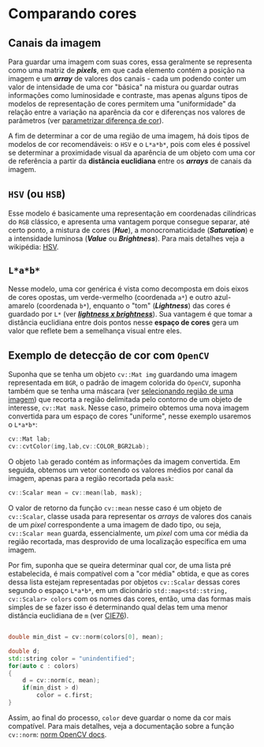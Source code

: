# Comparando cores

## Canais da imagem

Para guardar uma imagem com suas cores, essa geralmente se representa como uma matriz de ***pixels***, em que cada elemento contém a posição na imagem e um ***array*** de valores dos canais - cada um podendo conter um valor de intensidade de uma cor "básica" na mistura ou guardar outras informações como luminosidade e contraste, mas apenas alguns tipos de modelos de representação de cores permitem uma "uniformidade" da relação entre a variação na aparência da cor e diferenças nos valores de parâmetros (ver [parametrizar diferença de cor](https://en.wikipedia.org/wiki/Color_difference)).

A fim de determinar a cor de uma região de uma imagem, há dois tipos de modelos de cor recomendáveis: o `HSV` e o `L*a*b*`, pois com eles é possível se determinar a proximidade visual da aparência de um objeto com uma cor de referência a partir da **distância euclidiana** entre os ***arrays*** de canais da imagem.

## `HSV` (ou `HSB`)

Esse modelo é basicamente uma representação em coordenadas cilíndricas do `RGB` clássico, e apresenta uma vantagem porque consegue separar, até certo ponto, a mistura de cores (***Hue***), a monocromaticidade (***Saturation***) e a intensidade luminosa (***Value*** ou ***Brightness***). Para mais detalhes veja a wikipédia: [HSV](https://en.wikipedia.org/wiki/HSL_and_HSV).

## `L*a*b*`

Nesse modelo, uma cor genérica é vista como decomposta em dois eixos de cores opostas, um verde-vermelho (coordenada `a*`) e outro azul-amarelo (coordenada `b*`), enquanto o "tom" (***Lightness***) das cores é guardado por `L*` (ver [***lightness x brightness***](https://stackoverflow.com/questions/33389328/difference-between-brightness-and-lightness-in-image-manipulation)). Sua vantagem é que tomar a distância euclidiana entre dois pontos nesse **espaço de cores** gera um valor que reflete bem a semelhança visual entre eles.

## Exemplo de detecção de cor com `OpenCV`

Suponha que se tenha um objeto `cv::Mat img` guardando uma imagem representada em `BGR`, o padrão de imagem colorida do `OpenCV`, suponha também que se tenha uma máscara (ver [selecionando região de uma imagem](https://www.pyimagesearch.com/2021/01/19/image-masking-with-opencv/)) que recorta a região delimitada pelo contorno de um objeto de interesse, `cv::Mat mask`. Nesse caso, primeiro obtemos uma nova imagem convertida para um espaço de cores "uniforme", nesse exemplo usaremos o `L*a*b*`:

```c++
cv::Mat lab;
cv::cvtColor(img,lab,cv::COLOR_BGR2Lab);
```

O objeto `lab` gerado contém as informações da imagem convertida. Em seguida, obtemos um vetor contendo os valores médios por canal da imagem, apenas para a região recortada pela `mask`:

```c++
cv::Scalar mean = cv::mean(lab, mask);
```
O valor de retorno da função `cv::mean` nesse caso é um objeto de `cv::Scalar`, classe usada para representar os *arrays* de valores dos canais de um *pixel* correspondente a uma imagem de dado tipo, ou seja, `cv::Scalar mean` guarda, essencialmente, um *pixel* com uma cor média da região recortada, mas desprovido de uma localização específica em uma imagem.

Por fim, suponha que se queira determinar qual cor, de uma lista pré estabelecida, é mais compatível com a "cor média" obtida, e que as cores dessa lista estejam representadas por objetos `cv::Scalar` dessas cores segundo o espaço `L*a*b*`, em um dicionário `std::map<std::string, cv::Scalar> colors` com os nomes das cores, então, uma das formas mais simples de se fazer isso é determinando qual delas tem uma menor distância euclidiana de `m` (ver [CIE76](https://en.wikipedia.org/wiki/Color_difference#CIE76)).

```c++

double min_dist = cv::norm(colors[0], mean);

double d;
std::string color = "unindentified";
for(auto c : colors)
{
    d = cv::norm(c, mean);
    if(min_dist > d)
        color = c.first;
}
```

Assim, ao final do processo, `color` deve guardar o nome da cor mais compatível. Para mais detalhes, veja a documentação sobre a função `cv::norm`: [norm OpenCV docs](https://docs.opencv.org/4.5.3/d2/de8/group__core__array.html#ga55a581f0accd8d990af775d378e7e46c).
